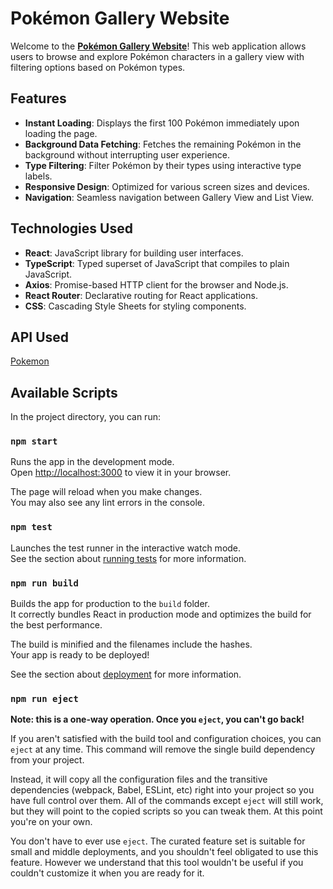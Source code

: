 # Pokémon Gallery Website

Welcome to the [**Pokémon Gallery Website**](https://zhuoang2.gitlab.io/mp2/)! This web application allows users to browse and explore Pokémon characters in a gallery view with filtering options based on Pokémon types.

## Features

- **Instant Loading**: Displays the first 100 Pokémon immediately upon loading the page.
- **Background Data Fetching**: Fetches the remaining Pokémon in the background without interrupting user experience.
- **Type Filtering**: Filter Pokémon by their types using interactive type labels.
- **Responsive Design**: Optimized for various screen sizes and devices.
- **Navigation**: Seamless navigation between Gallery View and List View.

## Technologies Used

- **React**: JavaScript library for building user interfaces.
- **TypeScript**: Typed superset of JavaScript that compiles to plain JavaScript.
- **Axios**: Promise-based HTTP client for the browser and Node.js.
- **React Router**: Declarative routing for React applications.
- **CSS**: Cascading Style Sheets for styling components.

## API Used

[Pokemon](https://pokeapi.co/)

## Available Scripts

In the project directory, you can run:

### `npm start`

Runs the app in the development mode.\
Open [http://localhost:3000](http://localhost:3000) to view it in your browser.

The page will reload when you make changes.\
You may also see any lint errors in the console.

### `npm test`

Launches the test runner in the interactive watch mode.\
See the section about [running tests](https://facebook.github.io/create-react-app/docs/running-tests) for more information.

### `npm run build`

Builds the app for production to the `build` folder.\
It correctly bundles React in production mode and optimizes the build for the best performance.

The build is minified and the filenames include the hashes.\
Your app is ready to be deployed!

See the section about [deployment](https://facebook.github.io/create-react-app/docs/deployment) for more information.

### `npm run eject`

**Note: this is a one-way operation. Once you `eject`, you can't go back!**

If you aren't satisfied with the build tool and configuration choices, you can `eject` at any time. This command will remove the single build dependency from your project.

Instead, it will copy all the configuration files and the transitive dependencies (webpack, Babel, ESLint, etc) right into your project so you have full control over them. All of the commands except `eject` will still work, but they will point to the copied scripts so you can tweak them. At this point you're on your own.

You don't have to ever use `eject`. The curated feature set is suitable for small and middle deployments, and you shouldn't feel obligated to use this feature. However we understand that this tool wouldn't be useful if you couldn't customize it when you are ready for it.
